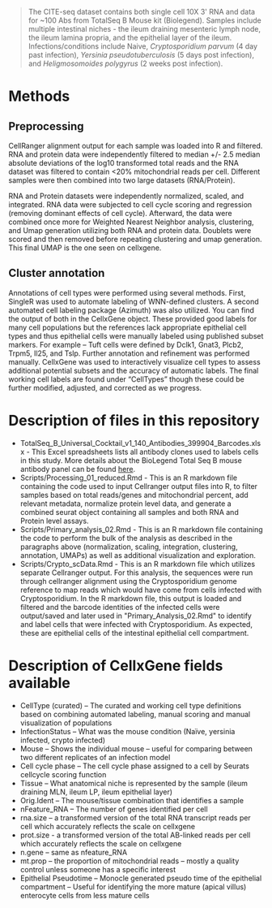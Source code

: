 > The CITE-seq dataset contains both single cell 10X 3' RNA and data for ~100 Abs from TotalSeq B Mouse kit (Biolegend). Samples include multiple intestinal niches - the ileum draining mesenteric lymph node, the ileum lamina propria, and the epithelial layer of the ileum. Infections/conditions include Naive, *Cryptosporidium parvum* (4 day past infection), *Yersinia pseudotuberculosis* (5 days post infection), and *Heligmosomoides polygyrus* (2 weeks post infection).

# Methods

## Preprocessing
CellRanger alignment output for each sample was loaded into R and filtered. RNA and protein data were independently filtered to median +/- 2.5 median absolute deviations of the log10 transformed total reads and the RNA dataset was filtered to contain <20% mitochondrial reads per cell. Different samples were then combined into two large datasets (RNA/Protein). 

RNA and Protein datasets were independently normalized, scaled, and integrated. RNA data were subjected to cell cycle scoring and regression (removing dominant effects of cell cycle). Afterward, the data were combined once more for Weighted Nearest Neighbor analysis, clustering, and Umap generation utilizing both RNA and protein data. Doublets were scored and then removed before repeating clustering and umap generation. This final UMAP is the one seen on cellxgene.

## Cluster annotation
Annotations of cell types were performed using several methods. First, SingleR was used to automate labeling of WNN-defined clusters.  A second automated cell labeling package (Azimuth) was also utilized. You can find the output of both in the CellxGene object. These provided good labels for many cell populations but the references lack appropriate epithelial cell types and thus epithelial cells were manually labeled using published subset markers. For example – Tuft cells were defined by Dclk1, Gnat3, Plcb2, Trpm5, Il25, and Tslp. Further annotation and refinement was performed manually. CellxGene was used to interactively visualize cell types to assess additional potential subsets and the accuracy of automatic labels. The final working cell labels are found under “CellTypes” though these could be further modified, adjusted, and corrected as we progress. 

# Description of files in this repository

- TotalSeq_B_Universal_Cocktail_v1_140_Antibodies_399904_Barcodes.xlsx - This Excel spreadsheets lists all antibody clones used to labels cells in this study.  More details about the BioLegend Total Seq B mouse antibody panel can be found [here](https://www.biolegend.com/fr-ch/products/totalseq-b-human-universal-cocktail-v1dot0-20960).
- Scripts/Processing_01_reduced.Rmd - This is an R markdown file containing the code used to input Cellranger output files into R, to filter samples based on total reads/genes and mitochondrial percent, add relevant metadata, normalize protein level data, and generate a combined seurat object containing all samples and both RNA and Protein level assays.
- Scripts/Primary_analysis_02.Rmd - This is an R markdown file containing the code to perform the bulk of the analysis as described in the paragraphs above (normalization, scaling, integration, clustering, annotation, UMAPs) as well as additional visualization and exploration.
- Scripts/Crypto_scData.Rmd - This is an R markdown file which utilizes separate Cellranger output. For this analysis, the sequences were run through cellranger alignment using the Cryptosporidium genome reference to map reads which would have come from cells infected with Cryptosporidium. In the R markdown file, this output is loaded and filtered and the barcode identities of the infected cells were output/saved and later used in "Primary_Analysis_02.Rmd" to identify and label cells that were infected with Cryptosporidium. As expected, these are epithelial cells of the intestinal epithelial cell compartment. 

# Description of CellxGene fields available

- CellType (curated) – The curated and working cell type definitions based on combining automated labeling, manual scoring and manual visualization of populations
- InfectionStatus – What was the mouse condition (Naïve, yersinia infected, crypto infected)
- Mouse – Shows the individual mouse – useful for comparing between two different replicates of an infection model
- Cell cycle phase – The cell cycle phase assigned to a cell by Seurats cellcycle scoring function
- Tissue – What anatomical niche is represented by the sample (ileum draining MLN, ileum LP, ileum epithelial layer)
- Orig.Ident – The mouse/tissue combination that identifies a sample
- nFeature_RNA – The number of genes identified per cell
- rna.size – a transformed version of the total RNA transcript reads per cell which accurately reflects the scale on cellxgene
- prot.size - a transformed version of the total AB-linked reads per cell which accurately reflects the scale on cellxgene
- n.gene – same as nfeature_RNA 
- mt.prop – the proportion of mitochondrial reads – mostly a quality control unless someone has a specific interest
- Epithelial Pseudotime – Monocle generated pseudo time of the epithelial compartment – Useful for identifying the more mature (apical villus) enterocyte cells from less mature cells

